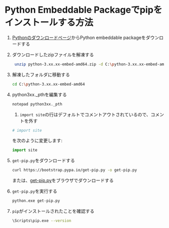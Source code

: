 # Python Embeddable Packageでpipをインストールする方法

1. [Pythonのダウンロードページ](https://www.python.org/downloads/windows/)からPython embeddable packageをダウンロードする

2. ダウンロードしたzipファイルを解凍する

   ``` bash
    unzip python-3.xx.xx-embed-amd64.zip -d C:\python-3.xx.xx-embed-amd64
    ```

3. 解凍したフォルダに移動する

   ```bash
   cd C:\python-3.xx.xx-embed-amd64
   ```

4. python3xx._pthを編集する

   ```bash
   notepad python3xx._pth
   ```

   1. `import site`の行はデフォルトでコメントアウトされているので、コメントを外す

    ```python
    # import site
    ```

    を次のように変更します:

    ```python
    import site
    ```

5. `get-pip.py`をダウンロードする

   ```bash
   curl https://bootstrap.pypa.io/get-pip.py -o get-pip.py
   ```

    または、[get-pip.py](https://bootstrap.pypa.io/get-pip.py)をブラウザでダウンロードする

6. `get-pip.py`を実行する

    ```bash
    python.exe get-pip.py
    ```

7. `pip`がインストールされたことを確認する

    ```bash
    \Scripts\pip.exe --version
    ```
